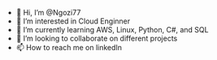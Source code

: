 - 👋 Hi, I’m @Ngozi77
- 👀 I’m interested in Cloud Enginner 
- 🌱 I’m currently learning AWS, Linux, Python, C#, and SQL
- 💞️ I’m looking to collaborate on different projects 
- 📫 How to reach me on linkedIn 

<!---
Ngozi77/Ngozi77 is a ✨ special ✨ repository because its `README.md` (this file) appears on your GitHub profile.
You can click the Preview link to take a look at your changes.
--->
